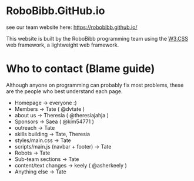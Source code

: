 # RoboBibb.GitHub.io
see our team website here: https://robobibb.github.io/

This website is built by the RoboBibb programming team using the [W3.CSS](https://www.w3schools.com/w3css/) web framework, a lightweight web framework.

# Who to contact (Blame guide)
Although anyone on programming can probably fix most problems, these are the people who best understand each page.
- Homepage -> everyone :)
- Members -> Tate ( @dvtate )
- about us -> Theresia ( @theresiajahja )
- Sponsors -> Saea ( @kim54771 )
- outreach -> Tate
- skills building -> Tate, Theresia
- styles/main.css -> Tate
- scripts/main.js (navbar + footer) -> Tate
- Robots -> Tate
- Sub-team sections -> Tate
- content/text changes -> keely ( @asherkeely )
- Anything else -> Tate

